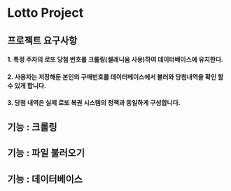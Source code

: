 # Lotto Project

## 프로젝트 요구사항
#### 1. 특정 주차의 로또 당첨 번호를 크롤링(셀레니움 사용)하여 데이터베이스에 유지한다.
#### 2. 사용자는 저장해둔 본인의 구매번호를 데이터베이스에서 불러와 당첨내역을 확인 할 수 있게 합니다.
#### 3. 당첨 내역은 실제 로또 복권 시스템의 정책과 동일하게 구성합니다.

## 기능 : 크롤링

## 기능 : 파일 불러오기

## 기능 : 데이터베이스 